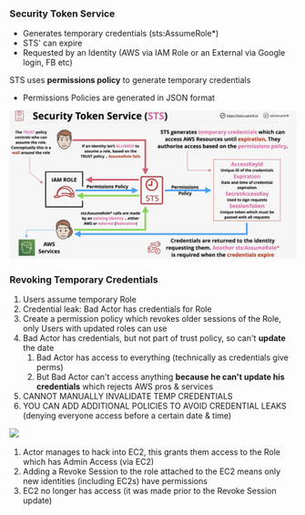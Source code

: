 ### Security Token Service

* Generates temporary credentials (sts:AssumeRole*)
* STS' can expire
* Requested by an Identity (AWS via IAM Role or an External via Google login, FB etc)


STS uses **permissions policy** to generate temporary credentials
  * Permissions Policies are generated in JSON format

<img src="./images/sts.jpg"/>

### Revoking Temporary Credentials

1. Users assume temporary Role
2. Credential leak: Bad Actor has credentials for Role
3. Create a permission policy which revokes older sessions of the Role, only Users with updated roles can use
4. Bad Actor has credentials, but not part of trust policy, so can't **update** the date
   1. Bad Actor has access to everything (technically as credentials give perms)
   2. But Bad Actor can't access anything **because he can't update his credentials** which rejects AWS pros & services
5. CANNOT MANUALLY INVALIDATE TEMP CREDENTIALS
6. YOU CAN ADD ADDITIONAL POLICIES TO AVOID CREDENTIAL LEAKS (denying everyone access before a certain date & time)

<img src="./bad-actor.jpg"/>

1. Actor manages to hack into EC2, this grants them access to the Role which has Admin Access (via EC2)
2. Adding a Revoke Session to the role attached to the EC2 means only new identities (including EC2s) have permissions
3. EC2 no longer has access (it was made prior to the Revoke Session update)
   